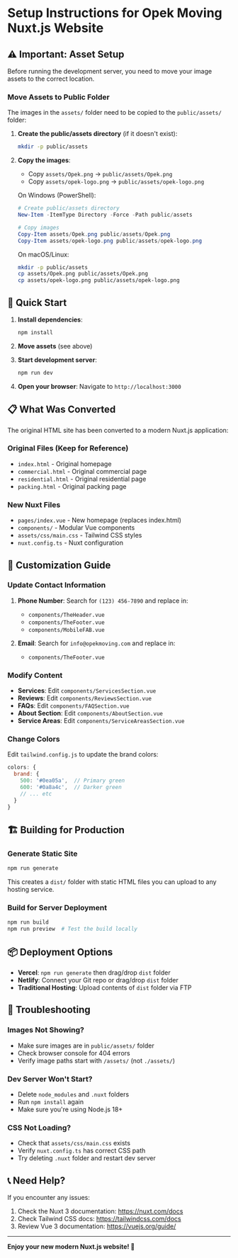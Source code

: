 # Setup Instructions for Opek Moving Nuxt.js Website

## ⚠️ Important: Asset Setup

Before running the development server, you need to move your image assets to the correct location.

### Move Assets to Public Folder

The images in the `assets/` folder need to be copied to the `public/assets/` folder:

1. **Create the public/assets directory** (if it doesn't exist):
   ```bash
   mkdir -p public/assets
   ```

2. **Copy the images**:
   - Copy `assets/Opek.png` → `public/assets/Opek.png`
   - Copy `assets/opek-logo.png` → `public/assets/opek-logo.png`

   On Windows (PowerShell):
   ```powershell
   # Create public/assets directory
   New-Item -ItemType Directory -Force -Path public/assets

   # Copy images
   Copy-Item assets/Opek.png public/assets/Opek.png
   Copy-Item assets/opek-logo.png public/assets/opek-logo.png
   ```

   On macOS/Linux:
   ```bash
   mkdir -p public/assets
   cp assets/Opek.png public/assets/Opek.png
   cp assets/opek-logo.png public/assets/opek-logo.png
   ```

## 🚀 Quick Start

1. **Install dependencies**:
   ```bash
   npm install
   ```

2. **Move assets** (see above)

3. **Start development server**:
   ```bash
   npm run dev
   ```

4. **Open your browser**:
   Navigate to `http://localhost:3000`

## 📋 What Was Converted

The original HTML site has been converted to a modern Nuxt.js application:

### Original Files (Keep for Reference)
- `index.html` - Original homepage
- `commercial.html` - Original commercial page
- `residential.html` - Original residential page
- `packing.html` - Original packing page

### New Nuxt Files
- `pages/index.vue` - New homepage (replaces index.html)
- `components/` - Modular Vue components
- `assets/css/main.css` - Tailwind CSS styles
- `nuxt.config.ts` - Nuxt configuration

## 🎨 Customization Guide

### Update Contact Information

1. **Phone Number**: Search for `(123) 456-7890` and replace in:
   - `components/TheHeader.vue`
   - `components/TheFooter.vue`
   - `components/MobileFAB.vue`

2. **Email**: Search for `info@opekmoving.com` and replace in:
   - `components/TheFooter.vue`

### Modify Content

- **Services**: Edit `components/ServicesSection.vue`
- **Reviews**: Edit `components/ReviewsSection.vue`
- **FAQs**: Edit `components/FAQSection.vue`
- **About Section**: Edit `components/AboutSection.vue`
- **Service Areas**: Edit `components/ServiceAreasSection.vue`

### Change Colors

Edit `tailwind.config.js` to update the brand colors:
```js
colors: {
  brand: {
    500: '#0ea05a',  // Primary green
    600: '#0a8a4c',  // Darker green
    // ... etc
  }
}
```

## 🏗️ Building for Production

### Generate Static Site
```bash
npm run generate
```

This creates a `dist/` folder with static HTML files you can upload to any hosting service.

### Build for Server Deployment
```bash
npm run build
npm run preview  # Test the build locally
```

## 📦 Deployment Options

- **Vercel**: `npm run generate` then drag/drop `dist` folder
- **Netlify**: Connect your Git repo or drag/drop `dist` folder  
- **Traditional Hosting**: Upload contents of `dist` folder via FTP

## 🐛 Troubleshooting

### Images Not Showing?
- Make sure images are in `public/assets/` folder
- Check browser console for 404 errors
- Verify image paths start with `/assets/` (not `./assets/`)

### Dev Server Won't Start?
- Delete `node_modules` and `.nuxt` folders
- Run `npm install` again
- Make sure you're using Node.js 18+

### CSS Not Loading?
- Check that `assets/css/main.css` exists
- Verify `nuxt.config.ts` has correct CSS path
- Try deleting `.nuxt` folder and restart dev server

## 📞 Need Help?

If you encounter any issues:
1. Check the Nuxt 3 documentation: https://nuxt.com/docs
2. Check Tailwind CSS docs: https://tailwindcss.com/docs
3. Review Vue 3 documentation: https://vuejs.org/guide/

---

**Enjoy your new modern Nuxt.js website! 🎉**
